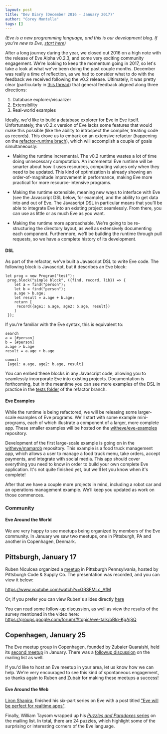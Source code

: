 ```yaml
---
layout: post
title: "Dev Diary (December 2016 - January 2017)"
author: "Corey Montella"
tags: []
---
```

_(Eve is a new programming language, and this is our development blog. If you’re new to Eve, [start here](http://play.witheve.com))_

After a long journey during the year, we closed out 2016 on a high note with the release of Eve Alpha v0.2.3, and some very exciting community engagement. We're looking to keep the momentum going in 2017, so let's take a look at what we've been doing the past couple months.
December was really a time of reflection, as we had to consider what to do with the feedback we received following the v0.2 release. Ultimately, it was pretty clear (particularly in [this thread](https://groups.google.com/forum/#!topic/eve-talk/vR-4y2kJv4Q)) that general feedback aligned along three directions:

1. Database explorer/visualizer
2. Extensibility
3. Real-world examples

Ideally, we'd like to build a database explorer for Eve in Eve itself. Unfortunately, the v0.2.x version of Eve lacks some features that would make this possible (like the ability to introspect the compiler, treating code as records). This drove us to embark on an extensive refactor (happening on the [refactor-runtime brach](https://github.com/witheve/Eve/tree/refactor-runtime)), which will accomplish a couple of goals simultaneously:

- Making the runtime incremental. The v0.2 runtime wastes a lot of time doing unnecessary computation. An incremental Eve runtime will be smarter about how it uses resources, computing values only when they need to be updated. This kind of optimization is already showing an order-of-magnitude improvement in performance, making Eve more practical for more resource-intensive programs.

- Making the runtime extensible, meaning new ways to interface with Eve (see the Javascript DSL below, for example), and the ability to get data into and out of Eve. The Javascript DSL in particular means that you’ll be able to integrate Eve into an existing project seamlessly. From there, you can use as little or as much Eve as you want.

- Making the runtime more approachable. We're going to be re-structuring the directory layout, as well as extensively documenting each component. Furthermore, we'll be building the runtime through pull requests, so we have a complete history of its development.

#### DSL
As part of the refactor, we've built a Javascript DSL to write Eve code. The following block is 
Javascript, but it describes an Eve block:

```
let prog = new Program("test");
 prog.block("simple block", ({find, record, lib}) => {
    let a = find("person");
    let b = find("person");
    a.age > b.age;
    let result = a.age + b.age;
    return [
     record({age1: a.age, age2: b.age, result})
    ]
 });
```

If you're familiar with the Eve syntax, this is equivalent to:

```
search
a = [#person]
b = [#person]
a.age > b.age
result = a.age + b.age

commit
 [age1: a.age, age2: b.age, result]
```

You can embed these blocks in any Javascript code, allowing you to seamlessly incorporate Eve into existing projects. Documentation is forthcoming, but in the meantime you can see more examples of the DSL in practice in the [tests folder](https://github.com/witheve/Eve/tree/refactor-runtime/test) of the refactor branch.

#### Eve Examples

While the runtime is being refactored, we will be releasing some larger-scale examples of Eve programs. We'll start with some example mini-programs, each of which illustrate a component of a larger, more complete app. These smaller examples will be hosted on the [witheve/eve-examples](https://github.com/witheve/eve-examples) repository.

Development of the first large-scale example is going on in the [witheve/mamarob](https://github.com/witheve/mamarob) repository. This example is a food truck management app, which allows a user to manage a food truck menu, take orders, accept payments, and integrate with social media. This app should cover everything you need to know in order to build your own complete Eve application. It's not quite finished yet, but we'll let you know when it's complete! 

After that we have a couple more projects in mind, including a robot car and an operations management example. We’ll keep you updated as work on those commences.

### Community

#### Eve Around the World

We are very happy to see meetups being organized by members of the Eve community. In January we saw two meetups, one in Pittsburgh, PA and another in Copenhagen, Denmark.

## Pittsburgh, January 17

Ruben Niculcea organized a [meetup](https://www.meetup.com/Pittsburgh-Code-Supply/events/235492181/) in Pittsburgh Pennsylvania, hosted by Pittsburgh Code & Supply Co. The presentation was recorded, and you can view it below: 

https://www.youtube.com/watch?v=GRSFMLc_AfM

Or, if you prefer you can view Ruben's slides directly [here](https://docs.google.com/presentation/d/1honhRiF6TVWz9kGh90WG3hKWJmgRe9MhyRGoYrOFgFo/edit?usp=sharing)

You can read some follow-up discussion, as well as view the results of the survey mentioned in the video here: https://groups.google.com/forum/#!topic/eve-talk/oBIq-KgAjSQ

## Copenhagen, January 25

The Eve meetup group in Copenhagen, founded by Zubaier Quaraishi, held its [second meetup](https://www.meetup.com/evecph/events/237131433/) in January. There was a [followup discussion](https://groups.google.com/forum/#!topic/eve-talk/zAXkukWgEXM) on the mailing list as well.

If you'd like to host an Eve meetup in your area, let us know how we can help. We're very encouraged to see this kind of spontaneous engagement, so thanks again to Ruben and Zubair for making these meetups a success!

#### Eve Around the Web

[Liron Shapira](https://twitter.com/liron), finished his six-part series on Eve with a post titled ["Eve will be perfect for realtime apps"](https://hackernoon.com/why-eve-will-be-perfect-for-realtime-apps-92b965b80ad#.sl1fmo2hv
).

Finally, William Taysom wrapped up his [_Puzzles and Paradoxes_ series](https://groups.google.com/forum/#!searchin/eve-talk/%22Puzzles$20$26$20Paradoxes%22%7Csort:date) on the mailing list. In total, there are 24 puzzles, which highlight some of the surprising or interesting corners of the Eve language. 
